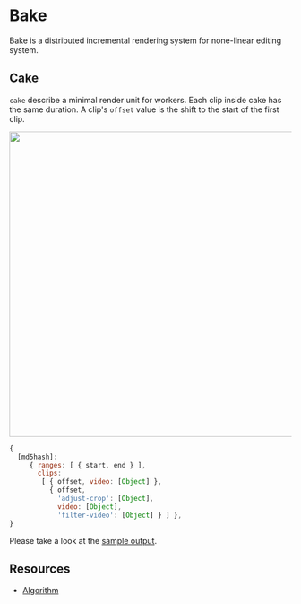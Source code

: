 # Bake

Bake is a distributed incremental rendering system for none-linear editing system.

## Cake

`cake` describe a minimal render unit for workers. Each clip inside cake has the same duration. A clip's `offset` value is the shift to the start of the first clip.

<img src="https://cloud.githubusercontent.com/assets/685488/18865969/67da666a-84d0-11e6-9f77-8c98f729f050.png" width="544">

```javascript
{
  [md5hash]: 
     { ranges: [ { start, end } ],
       clips:
        [ { offset, video: [Object] },
          { offset,
            'adjust-crop': [Object],
            video: [Object],
            'filter-video': [Object] } ] },
}
```

Please take a look at the [sample output](https://gist.github.com/zzq889/c639c423425ce4835092b6661f1f77e8).

## Resources

- [Algorithm](https://drive.google.com/open?id=1WyTdW3FhxeHdlc-loAnqd5VzO0-PBm-ME2XNACtRjrU)
